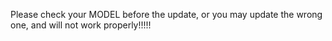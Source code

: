 Please check your MODEL before the update, or you may update the wrong one, and will not work properly!!!!!
